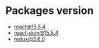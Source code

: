 # Packages version

* [react@15.5.4](https://libraries.io/npm/react/15.5.4)
* [react-dom@15.5.4](https://libraries.io/npm/react-dom/15.5.4)
* [redux@3.6.0](https://libraries.io/npm/redux/3.6.0)